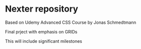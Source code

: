 # Nexter repository

Based on Udemy Advanced CSS Course by Jonas Schmedtmann

Final prject with emphasis on GRIDs

This will include significant milestones
